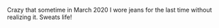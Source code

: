 Crazy that sometime in March 2020 I wore jeans for the last time without realizing it. Sweats life!

